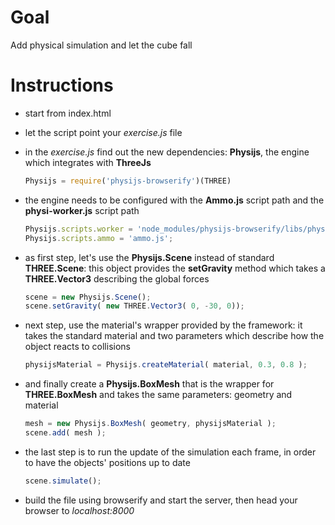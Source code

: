 Goal
====
Add physical simulation and let the cube fall

Instructions
============

+   start from index.html

+   let the script point your _exercise.js_ file

+   in the _exercise.js_ find out the new dependencies: __Physijs__, the engine which integrates with __ThreeJs__ 

    ```javascript
    Physijs = require('physijs-browserify')(THREE)
    ```

+   the engine needs to be configured with the __Ammo.js__ script path and the __physi-worker.js__ script path

    ```javascript
    Physijs.scripts.worker = 'node_modules/physijs-browserify/libs/physi-worker.js';
    Physijs.scripts.ammo = 'ammo.js';
    ```

+   as first step, let's use the __Physijs.Scene__ instead of standard __THREE.Scene__: this object provides the __setGravity__ method which takes a __THREE.Vector3__ describing the global forces

    ```javascript
    scene = new Physijs.Scene();
    scene.setGravity( new THREE.Vector3( 0, -30, 0));
    ```

+   next step, use the material's wrapper provided by the framework: it takes the standard material and two parameters which describe how the object reacts to collisions

    ```javascript
    physijsMaterial = Physijs.createMaterial( material, 0.3, 0.8 ); 
    ```

+   and finally create a __Physijs.BoxMesh__ that is the wrapper for __THREE.BoxMesh__ and takes the same parameters: geometry and material

    ```javascript
    mesh = new Physijs.BoxMesh( geometry, physijsMaterial );
    scene.add( mesh );
    ```

+   the last step is to run the update of the simulation each frame, in order to have the objects' positions up to date

    ```javascript
    scene.simulate();
    ```

+   build the file using browserify and start the server, then head your browser to _localhost:8000_
